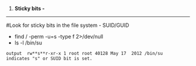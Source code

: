 1) **Sticky bits -**
------------------------


#Look for sticky bits in the file system - SUID/GUID
   - find / -perm -u=s -type f 2>/dev/null
   - ls -l /bin/su
   
    output  rw**s**r-xr-x 1 root root 40128 May 17  2012 /bin/su
    indicates "s" or SUID bit is set.

 
